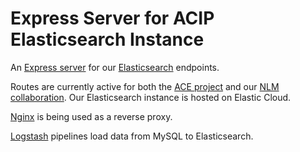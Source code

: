 # Express Server for ACIP Elasticsearch Instance

An [Express server](https://expressjs.com/) for our [Elasticsearch](https://www.elastic.co/) endpoints.

Routes are currently active for both the [ACE project](http://ace.asianclassics.org) and our [NLM collaboration](http://nlm.asianclassics.org). Our Elasticsearch instance is hosted on Elastic Cloud.

[Nginx](https://docs.nginx.com/nginx/admin-guide/web-server/reverse-proxy/) is being used as a reverse proxy.

[Logstash](https://www.elastic.co/guide/en/logstash/current/plugins-inputs-jdbc.html) pipelines load data from MySQL to Elasticsearch.
